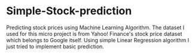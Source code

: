 # Simple-Stock-prediction
Predicting stock prices using Machine Learning Algorithm. The dataset I used for this micro project is from Yahoo! Finance's stock price dataset which belongs to Google itself. Using simple Linear Regression algorithm I just tried to implement basic prediction.
